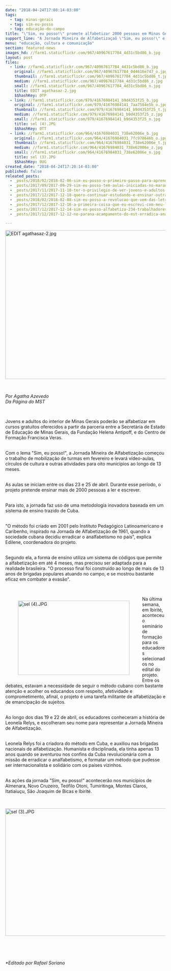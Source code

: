 ```yaml
---
date: "2018-04-24T17:08:14-03:00"
tags:
  - tag: minas-gerais
  - tag: sim-eu-posso
  - tag: educação-do-campo
title: "\"Sim, eu posso!\" promete alfabetizar 2000 pessoas em Minas Gerais"
support_line: "A Jornada Mineira de Alfabetizaçaõ \"Sim, eu posso!\" e Círculos de Cultura iniciou a fase de mobilização em fevereiro e oferece aulas gratuitas para jovens e adultos em 8 municípios do interior."
menu: "educação, cultura e comunicação"
section: featured-news
images_hd: //farm1.staticflickr.com/967/40967617784_4d31c5bd86_b.jpg
layout: post
files:
  - link: //farm1.staticflickr.com/967/40967617784_4d31c5bd86_b.jpg
    original: //farm1.staticflickr.com/967/40967617784_0d4616e747_o.jpg
    thumbnail: //farm1.staticflickr.com/967/40967617784_4d31c5bd86_t.jpg
    medium: //farm1.staticflickr.com/967/40967617784_4d31c5bd86_z.jpg
    small: //farm1.staticflickr.com/967/40967617784_4d31c5bd86_n.jpg
    title: EDIT agathasaz-2.jpg
    $$hashKey: 0TP
  - link: //farm1.staticflickr.com/979/41676984141_b9d4353f25_b.jpg
    original: //farm1.staticflickr.com/979/41676984141_7aa7584e5b_o.jpg
    thumbnail: //farm1.staticflickr.com/979/41676984141_b9d4353f25_t.jpg
    medium: //farm1.staticflickr.com/979/41676984141_b9d4353f25_z.jpg
    small: //farm1.staticflickr.com/979/41676984141_b9d4353f25_n.jpg
    title: sel (4).JPG
    $$hashKey: 0TT
  - link: //farm1.staticflickr.com/964/41676984031_738e62006e_b.jpg
    original: //farm1.staticflickr.com/964/41676984031_7fc978646b_o.jpg
    thumbnail: //farm1.staticflickr.com/964/41676984031_738e62006e_t.jpg
    medium: //farm1.staticflickr.com/964/41676984031_738e62006e_z.jpg
    small: //farm1.staticflickr.com/964/41676984031_738e62006e_n.jpg
    title: sel (3).JPG
    $$hashKey: 0UG
created_date: "2018-04-24T17:20:14-03:00"
published: false
releated_posts:
  - _posts/2018/02/2018-02-06-sim-eu-posso-o-primeiro-passo-para-aprender-a-ler-e-escrever-ja-foi-dado-em-minas-gerais.md
  - _posts/2017/09/2017-09-29-sim-eu-posso-tem-aulas-iniciadas-no-maranhao.md
  - _posts/2017/11/2017-11-10-ter-o-privilegio-de-ver-jovens-e-adultos-aprendendo-a-ler-e-escrever-e-algo-extraordinario.md
  - _posts/2017/12/2017-12-18-quero-continuar-estudando-e-ensinar-outras-pessoas-a-ler-e-escrever.md
  - _posts/2018/02/2018-02-08-sim-eu-posso-a-revolucao-que-vem-das-letras.md
  - _posts/2017/12/2017-12-16-a-primeira-coisa-que-eu-escrevi-com-meu-lapis-e-caderno-novo-foi-mst.md
  - _posts/2017/12/2017-12-14-sim-eu-posso-alfabetiza-234-trabalhadores-sem-terra-no-extremo-sul-da-bahia.md
  - _posts/2017/12/2017-12-12-no-parana-acampamento-do-mst-erradica-analfabetismo-com-o-sim-eu-posso.md

---
```

<p><img alt="EDIT agathasaz-2.jpg" height="467" src="//farm1.staticflickr.com/967/40967617784_4d31c5bd86_b.jpg" width="700" /></p>

<p>&nbsp;</p>

<p><em>Por Agatha Azevedo<br />
Da P&aacute;gina do MST</em></p>

<p>&nbsp;</p>

<p>Jovens e adultos do interior de Minas Gerais poder&atilde;o se alfabetizar em cursos gratuitos oferecidos a partir da parceria entre a Secret&aacute;ria de Estado de Educa&ccedil;&atilde;o de Minas Gerais, da Funda&ccedil;&atilde;o Helena Antipoff, e do Centro de Forma&ccedil;&atilde;o Francisca Veras.</p>

<p><br />
Com o lema &quot;Sim, eu posso!&quot;, a Jornada Mineira de Alfabetiza&ccedil;&atilde;o come&ccedil;ou o trabalho de mobiliza&ccedil;&atilde;o de turmas em fevereiro e levar&aacute; v&iacute;deo-aulas, c&iacute;rculos de cultura e outras atividades para oito munic&iacute;pios ao longo de 13 meses.</p>

<p><br />
As aulas se iniciam entre os dias 23 e 25 de abril. Durante esse per&iacute;odo, o projeto pretende ensinar mais de 2000 pessoas a ler e escrever.</p>

<p><br />
Para isto, a jornada faz uso de uma metodologia inovadora baseada em um sistema de ensino trazido de Cuba.</p>

<p><br />
&quot;O m&eacute;todo foi criado em 2001 pelo Instituto Pedag&oacute;gico Latinoamericano e Caribenho, inspirado na Jornada de Alfabetiza&ccedil;&atilde;o de 1961, quando a sociedade cubana decidiu erradicar o analfabetismo no pa&iacute;s&quot;, explica Edilene, coordenadora do projeto.</p>

<p><br />
Segundo ela, a forma de ensino utiliza um sistema de c&oacute;digos que permite a alfabetiza&ccedil;&atilde;o em at&eacute; 4 meses, mas precisou ser adaptada para a realidade brasileira. &quot;O processo final foi constru&iacute;do ao longo de mais de 13 anos de brigadas populares atuando no campo, e se mostrou bastante eficaz em combater a evas&atilde;o&quot;.</p>

<p>&nbsp;</p>

<figure class="image" style="float:left"><img alt="sel (4).JPG" height="233" src="//farm1.staticflickr.com/979/41676984141_b9d4353f25_b.jpg" width="350" />
<figcaption></figcaption>
</figure>

<p>Na &uacute;ltima semana, em Ibirit&eacute;, aconteceu o semin&aacute;rio de forma&ccedil;&atilde;o para os educadores selecionados no edital do projeto. Entre os debates, estavam a necessidade de seguir o m&eacute;todo cubano com bastante aten&ccedil;&atilde;o e acolher os educandos com respeito, afetividade e comprometimento, afinal, o projeto &eacute; uma tarefa militante de alfabetiza&ccedil;&atilde;o e de emancipa&ccedil;&atilde;o de sujeitos.</p>

<p><br />
Ao longo dos dias 19 e 22 de abril, os educadores conheceram a hist&oacute;ria de Leonela Relys, e escolheram seu nome para representar a Jornada Mineira de Alfabetiza&ccedil;&atilde;o.</p>

<p><br />
Leonela Relys foi a criadora do m&eacute;todo em Cuba, e auxiliou nas brigadas nacionais de alfabetiza&ccedil;&atilde;o. Humanista e disciplinada, ela tinha apenas 13 anos quando se aventurou nos confins da Cuba revolucion&aacute;ria com a miss&atilde;o de erradicar o analfabetismo, e formatar um m&eacute;todo que pudesse ser internacionalista e solid&aacute;rio com os pa&iacute;ses vizinhos.</p>

<p><br />
As a&ccedil;&otilde;es da jornada &quot;Sim, eu posso!&quot; acontecer&atilde;o nos munic&iacute;pios de Almenara, Novo Cruzeiro, Te&oacute;filo Otoni, Tumiritinga, Montes Claros, Itatiaiu&ccedil;u, S&atilde;o Joaquim de Bicas e Ibirit&eacute;.</p>

<p>&nbsp;</p>

<p><img alt="sel (3).JPG" height="400" src="//farm1.staticflickr.com/964/41676984031_738e62006e_b.jpg" width="600" /></p>

<p>&nbsp;</p>

<p>&nbsp;</p>

<p><em>*Editado por Rafael Soriano</em></p>
